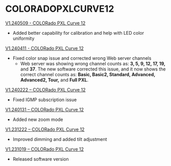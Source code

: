 # COLORADOPXLCURVE12

[V1.240509 - COLORado PXL Curve 12](https://github.com/Chauvet-Pro/COLORADOPXLCURVE12/blob/deec72379ace36f4a92b55ca3a0df9a9cab87b6c/firmware/V1.240509.zip)
- Added better capability for calibration and help with LED color uniformity

[V1.240411 - COLORado PXL Curve 12](https://github.com/Chauvet-Pro/COLORADOPXLCURVE12/blob/0c1a982447efde5e25913eddb22d2e283ce5b79f/firmware/V1.240411.zip)
- Fixed color snap issue and corrected wrong Web server channels
     * Web server was showing wrong channel counts as: **3, 5, 9, 12, 17, 19,** and **37**.  The new  software corrected this issue, and it now shows the correct channel counts as: **Basic, Basic2, Standard, Advanced, Advanced2, Tour,** and **Full PXL**.

[V1.240222 – COLORado PXL Curve 12](https://github.com/Chauvet-Pro/COLORADOPXLCURVE12/blob/1a3d1764795c843def4e53d80e5e310c747bd709/firmware/V1.240222.zip)
-	Fixed IGMP subscription issue

[V1.240131 – COLORado PXL Curve 12](https://github.com/Chauvet-Pro/COLORADOPXLCURVE12/blob/1a3d1764795c843def4e53d80e5e310c747bd709/firmware/V1.240131.zip)
-	Added new zoom mode

[V1.231222 – COLORado PXL Curve 12](https://github.com/Chauvet-Pro/COLORADOPXLCURVE12/blob/1a3d1764795c843def4e53d80e5e310c747bd709/firmware/V1.231222.zip)
-	Improved dimming and added tilt adjustment

[V1.231019 – COLORado PXL Curve 12](https://github.com/Chauvet-Pro/COLORADOPXLCURVE12/blob/1a3d1764795c843def4e53d80e5e310c747bd709/firmware/V1.231019.zip)
-	Released software version

